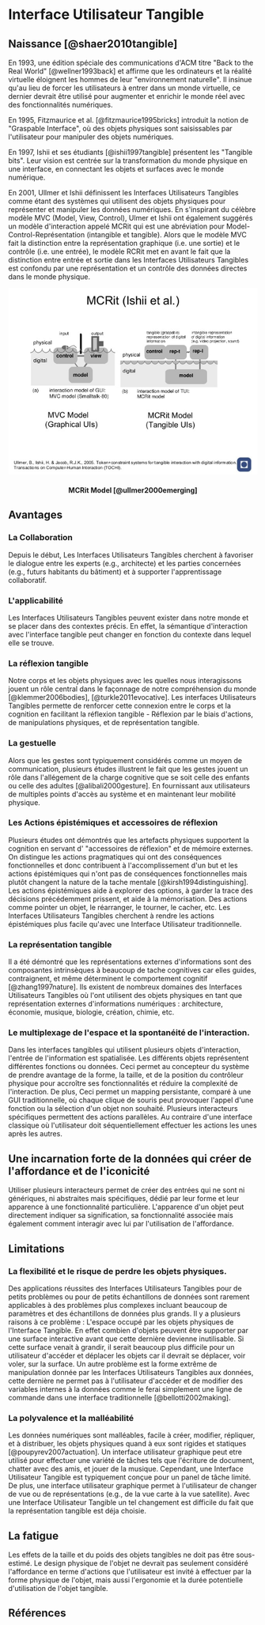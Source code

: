 # Interface Utilisateur Tangible

## Naissance [@shaer2010tangible]

En 1993, une édition spéciale des communications d'ACM titre "Back to the Real World" [@wellner1993back] et affirme que les ordinateurs et la réalité virtuelle éloignent les hommes de leur "environnement naturelle". Il insinue qu'au lieu de forcer les utilisateurs à entrer dans un monde virtuelle, ce dernier devrait être utilisé pour augmenter et enrichir le monde réel avec des fonctionnalités numériques. 

En 1995, Fitzmaurice et al. [@fitzmaurice1995bricks] introduit la notion de "Graspable Interface", où des objets physiques sont saisissables par l'utilisateur pour manipuler des objets numériques.

En 1997, Ishii et ses étudiants [@ishii1997tangible] présentent les "Tangible bits". Leur vision est centrée sur la transformation du monde physique en une interface, en connectant les objets et surfaces avec le monde numérique.

En 2001, Ullmer et Ishii définissent les Interfaces Utilisateurs Tangibles comme étant des systèmes qui utilisent des objets physiques pour représenter et manipuler les données numériques. En s'inspirant du célèbre modèle MVC (Model, View, Control), Ulmer et Ishii ont également suggérés un modèle d'interaction appelé MCRit qui est une abréviation pour Model-Control-Représentation (intangible et tangible). Alors que le modèle MVC fait la distinction entre la représentation graphique (i.e. une sortie) et le contrôle (i.e. une entrée), le modèle RCRit met en avant le fait que la distinction entre entrée et sortie dans les Interfaces Utilisateurs Tangibles est confondu par une représentation et un contrôle des données directes dans le monde physique.

![](images/mcritmodel.jpg)
<h4 style="text-align:center">MCRit Model [@ullmer2000emerging]</h4>

## Avantages

### La Collaboration

Depuis le début, Les Interfaces Utilisateurs Tangibles cherchent à favoriser le dialogue entre les experts (e.g., architecte) et les parties concernées (e.g., futurs habitants du bâtiment) et à supporter l'apprentissage collaboratif.

### L'applicabilité

Les Interfaces Utilisateurs Tangibles peuvent exister dans notre monde et se placer dans des contextes précis. En effet, la sémantique d'interaction avec l'interface tangible peut changer en fonction du contexte dans lequel elle se trouve.

### La réflexion tangible

Notre corps et les objets physiques avec les quelles nous interagissons jouent un rôle central dans le façonnage de notre compréhension du monde [@klemmer2006bodies], [@turkle2011evocative]. Les interfaces Utilisateurs Tangibles permette de renforcer cette connexion entre le corps et la cognition en facilitant la réflexion tangible - Réflexion par le biais d'actions, de manipulations physiques, et de représentation tangible.

### La gestuelle

Alors que les gestes sont typiquement considérés comme un moyen de communication, plusieurs études illustrent le fait que les gestes jouent un rôle dans l'allégement de la charge cognitive que se soit celle des enfants ou celle des adultes [@alibali2000gesture]. En fournissant aux utilisateurs de multiples points d'accès au système et en maintenant leur mobilité physique.

### Les Actions épistémiques et accessoires de réflexion

Plusieurs études ont démontrés que les artefacts physiques supportent la cognition en servant d' "accessoires de réflexion" et de mémoire externes. On distingue les actions pragmatiques qui ont des conséquences fonctionnelles et donc contribuent à l'accomplissement d'un but et les actions épistémiques qui n'ont pas de conséquences fonctionnelles mais plutôt changent la nature de la tache mentale [@kirsh1994distinguishing]. Les actions épistémiques aide à explorer des options, à garder la trace des décisions précédemment prissent, et aide à la mémorisation. Des actions comme pointer un objet, le réarranger, le tourner, le cacher, etc. Les Interfaces Utilisateurs Tangibles cherchent à rendre les actions épistémiques plus facile qu'avec une Interface Utilisateur traditionnelle.

### La représentation tangible

Il a été démontré que les représentations externes d'informations sont des composantes intrinsèques à beaucoup de tache cognitives car elles guides, contraignent, et même déterminent le comportement cognitif [@zhang1997nature]. Ils existent de nombreux domaines des Interfaces Utilisateurs Tangibles où l'ont utilisent des objets physiques en tant que représentation externes d'informations numériques : architecture, économie, musique, biologie, création, chimie, etc.

### Le multiplexage de l'espace et la spontanéité de l'interaction.

Dans les interfaces tangibles qui utilisent plusieurs objets d'interaction, l'entrée de l'information est spatialisée. Les différents objets représentent différentes fonctions ou données. Ceci permet au concepteur du système de prendre avantage de la forme, la taille, et de la position du contrôleur physique pour accroître ses fonctionnalités et réduire la complexité de l'interaction. De plus, Ceci permet un mapping persistante, comparé à une GUI traditionnelle, où chaque clique de souris peut provoquer l'appel d'une fonction ou la sélection d'un objet non souhaité. Plusieurs interacteurs spécifiques permettent des actions parallèles. Au contraire d'une interface classique où l'utilisateur doit séquentiellement effectuer les actions les unes après les autres.

## Une incarnation forte de la données qui créer de l'affordance et de l'iconicité

Utiliser plusieurs interacteurs permet de créer des entrées qui ne sont ni génériques, ni abstraites mais spécifiques, dédié par leur forme et leur apparence à une fonctionnalité particulière. L'apparence d'un objet peut directement indiquer sa signification, sa fonctionnalité associée mais également comment interagir avec lui par l'utilisation de l'affordance.

## Limitations

### La flexibilité et le risque de perdre les objets physiques.

Des applications réussites des Interfaces Utilisateurs Tangibles pour de petits problèmes ou pour de petits échantillons de données sont rarement applicables à des problèmes plus complexes incluant beaucoup de paramètres et des échantillons de données plus grands. Il y a plusieurs raisons à ce problème :
L'espace occupé par les objets physiques de l'Interface Tangible. En effet combien d'objets peuvent être supporter par une surface interactive avant que cette dernière devienne inutilisable. Si cette surface venait à grandir, il serait beaucoup plus difficile pour un utilisateur d'accéder et déplacer les objets car il devrait se déplacer, voir voler, sur la surface. Un autre problème est la forme extrême de manipulation donnée par les Interfaces Utilisateurs Tangibles aux données, cette dernière ne permet pas à l'utilisateur d'accéder et de modifier des variables internes à la données comme le ferai simplement une ligne de commande dans une interface traditionnelle [@bellotti2002making].

### La polyvalence et la malléabilité

Les données numériques sont malléables, facile à créer, modifier, répliquer, et à distribuer, les objets physiques quand à eux sont rigides et statiques [@poupyrev2007actuation]. Un interface utilisateur graphique peut etre utilisé pour effectuer une variété de tâches tels que l'écriture de document, chatter avec des amis, et jouer de la musique. Cependant, une Interface Utilisateur Tangible est typiquement conçue pour un panel de tâche limité. De plus, une interface utilisateur graphique permet à l'utilisateur de changer de vue ou de représentations (e.g., de la vue carte à la vue satellite). Avec une Interface Utilisateur Tangible un tel changement est difficile du fait que la représentation tangible est déja choisie.

## La fatigue

Les effets de la taille et du poids des objets tangibles ne doit pas être sous-estimé. Le design physique de l'objet ne devrait pas seulement considéré l'affordance en terme d'actions que l'utilisateur est invité à effectuer par la forme physique de l'objet, mais aussi l'ergonomie et la durée potentielle d'utilisation de l'objet tangible.



## Références
